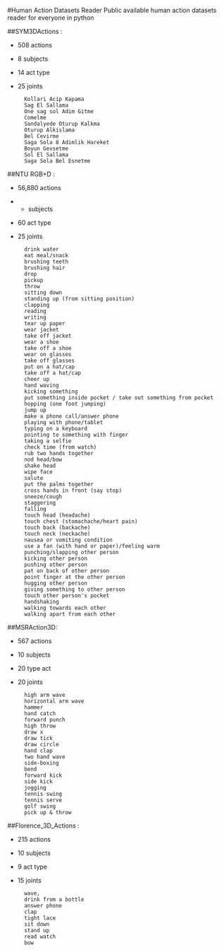 #Human Action Datasets Reader
Public available human action datasets reader for everyone in python

##SYM3DActions : 
    
* 508 actions
* 8  subjects
* 14   act type 
* 25  joints
        
        Kollari Acip Kapama
        Sag El Sallama 
        One sag sol Adim Gitme 
        Comelme
        Sandalyede Oturup Kalkma
        Oturup Alkislama
        Bel Cevirme
        Saga Sola 8 Adimlik Hareket
        Boyun Gevsetme	
        Sol El Sallama
        Saga Sola Bel Esnetme

##NTU RGB+D : 

* 56,880 actions
* - subjects
* 60   act type 
* 25  joints
    
        drink water
        eat meal/snack
        brushing teeth
        brushing hair
        drop
        pickup
        throw
        sitting down
        standing up (from sitting position)
        clapping
        reading
        writing
        tear up paper
        wear jacket
        take off jacket
        wear a shoe
        take off a shoe
        wear on glasses
        take off glasses
        put on a hat/cap
        take off a hat/cap
        cheer up
        hand waving
        kicking something
        put something inside pocket / take out something from pocket
        hopping (one foot jumping)
        jump up
        make a phone call/answer phone
        playing with phone/tablet
        typing on a keyboard
        pointing to something with finger
        taking a selfie
        check time (from watch)
        rub two hands together
        nod head/bow
        shake head
        wipe face
        salute
        put the palms together
        cross hands in front (say stop)
        sneeze/cough
        staggering
        falling
        touch head (headache)
        touch chest (stomachache/heart pain)
        touch back (backache)
        touch neck (neckache)
        nausea or vomiting condition
        use a fan (with hand or paper)/feeling warm
        punching/slapping other person
        kicking other person
        pushing other person
        pat on back of other person
        point finger at the other person
        hugging other person
        giving something to other person
        touch other person's pocket
        handshaking
        walking towards each other
        walking apart from each other   
        
##MSRAction3D:
        
* 567 actions
* 10  subjects
* 20  type act
* 20  joints
    
        high arm wave
        horizontal arm wave
        hammer
        hand catch
        forward punch
        high throw
        draw x
        draw tick
        draw circle
        hand clap
        two hand wave
        side-boxing
        bend
        forward kick
        side kick
        jogging
        tennis swing
        tennis serve
        golf swing
        pick up & throw

##Florence_3D_Actions :

* 215 actions
* 10  subjects
* 9   act type 
* 15  joints
        
        wave, 
        drink from a bottle
        answer phone
        clap 
        tight lace 
        sit down 
        stand up 
        read watch 
        bow


